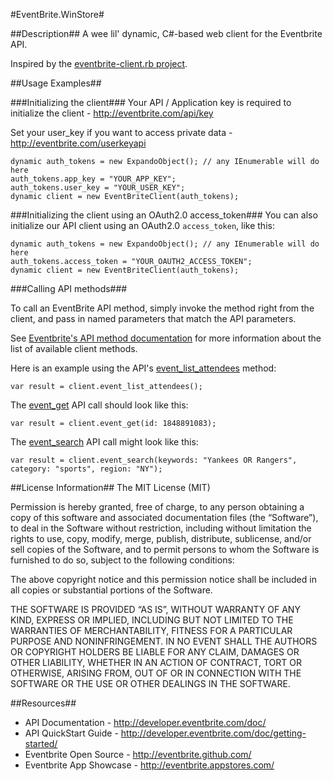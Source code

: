 ﻿#EventBrite.WinStore#

##Description##
A wee lil' dynamic, C#-based web client for the Eventbrite API.

Inspired by the [eventbrite-client.rb project](https://github.com/ryanjarvinen/eventbrite-client.rb).

##Usage Examples##

###Initializing the client###
Your API / Application key is required to initialize the client - http://eventbrite.com/api/key

Set your user_key if you want to access private data - http://eventbrite.com/userkeyapi

	dynamic auth_tokens = new ExpandoObject(); // any IEnumerable will do here
	auth_tokens.app_key = "YOUR_APP_KEY";
	auth_tokens.user_key = "YOUR_USER_KEY";
	dynamic client = new EventBriteClient(auth_tokens);

###Initializing the client using an OAuth2.0 access_token###
You can also initialize our API client using an OAuth2.0 `access_token`, like this:

	dynamic auth_tokens = new ExpandoObject(); // any IEnumerable will do here
	auth_tokens.access_token = "YOUR_OAUTH2_ACCESS_TOKEN";
	dynamic client = new EventBriteClient(auth_tokens);

###Calling API methods###

To call an EventBrite API method, simply invoke the method right from the client, and pass in named parameters that match the API parameters.

See [Eventbrite's API method documentation](http://developer.eventbrite.com/doc/) for more information about the list of available client methods.

Here is an example using the API's [event\_list\_attendees](http://developer.eventbrite.com/doc/users/event_list_attendees/) method:

    var result = client.event_list_attendees();

The [event_get](http://developer.eventbrite.com/doc/events/event_get/) API call should look like this:

    var result = client.event_get(id: 1848891083);

The [event_search](http://developer.eventbrite.com/doc/events/event_search/) API call might look like this:

    var result = client.event_search(keywords: "Yankees OR Rangers", category: "sports", region: "NY");

##License Information##
The MIT License (MIT)

Permission is hereby granted, free of charge, to any person obtaining a copy
of this software and associated documentation files (the “Software”), to deal
in the Software without restriction, including without limitation the rights
to use, copy, modify, merge, publish, distribute, sublicense, and/or sell
copies of the Software, and to permit persons to whom the Software is
furnished to do so, subject to the following conditions:

The above copyright notice and this permission notice shall be included in
all copies or substantial portions of the Software.

THE SOFTWARE IS PROVIDED “AS IS”, WITHOUT WARRANTY OF ANY KIND, EXPRESS OR
IMPLIED, INCLUDING BUT NOT LIMITED TO THE WARRANTIES OF MERCHANTABILITY,
FITNESS FOR A PARTICULAR PURPOSE AND NONINFRINGEMENT. IN NO EVENT SHALL THE
AUTHORS OR COPYRIGHT HOLDERS BE LIABLE FOR ANY CLAIM, DAMAGES OR OTHER
LIABILITY, WHETHER IN AN ACTION OF CONTRACT, TORT OR OTHERWISE, ARISING FROM,
OUT OF OR IN CONNECTION WITH THE SOFTWARE OR THE USE OR OTHER DEALINGS IN
THE SOFTWARE.

##Resources##
* API Documentation - <http://developer.eventbrite.com/doc/>
* API QuickStart Guide - <http://developer.eventbrite.com/doc/getting-started/>
* Eventbrite Open Source - <http://eventbrite.github.com/>
* Eventbrite App Showcase - <http://eventbrite.appstores.com/>